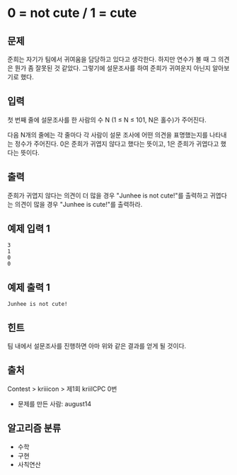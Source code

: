 # 0 = not cute / 1 = cute
## 문제
준희는 자기가 팀에서 귀여움을 담당하고 있다고 생각한다. 하지만 연수가 볼 때 그 의견은 뭔가 좀 잘못된 것 같았다. 그렇기에 설문조사를 하여 준희가 귀여운지 아닌지 알아보기로 했다.

## 입력
첫 번째 줄에 설문조사를 한 사람의 수 N (1 ≤ N ≤ 101, N은 홀수)가 주어진다.

다음 N개의 줄에는 각 줄마다 각 사람이 설문 조사에 어떤 의견을 표명했는지를 나타내는 정수가 주어진다. 0은 준희가 귀엽지 않다고 했다는 뜻이고, 1은 준희가 귀엽다고 했다는 뜻이다.

## 출력
준희가 귀엽지 않다는 의견이 더 많을 경우 "Junhee is not cute!"를 출력하고 귀엽다는 의견이 많을 경우 "Junhee is cute!"를 출력하라.

## 예제 입력 1 
```
3
1
0
0
```
## 예제 출력 1 
```
Junhee is not cute!
```
## 힌트
팀 내에서 설문조사를 진행하면 아마 위와 같은 결과를 얻게 될 것이다.

## 출처
Contest > kriiicon > 제1회 kriiICPC 0번

* 문제를 만든 사람: august14
## 알고리즘 분류
* 수학
* 구현
* 사칙연산